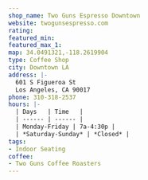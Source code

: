 ```yaml
---
shop_name: Two Guns Espresso Downtown
website: twogunsespresso.com
rating:
featured_min:
featured_max_1:
map: 34.0491321,-118.2619904
type: Coffee Shop
city: Downtown LA
address: |-
  601 S Figueroa St
  Los Angeles, CA 90017
phone: 310-318-2537
hours: |-
  | Days   | Time   |
  | ------ | ------ |
  | Monday-Friday | 7a-4:30p |
  | *Saturday-Sunday* | *Closed* |
tags:
- Indoor Seating
coffee:
- Two Guns Coffee Roasters
---
```

